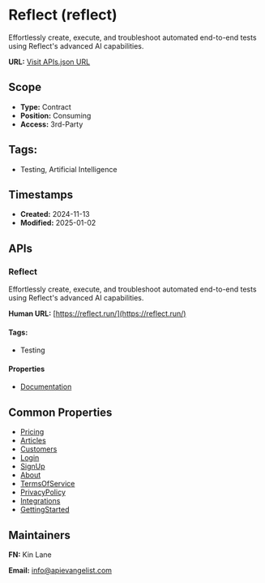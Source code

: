 # Reflect (reflect)

Effortlessly create, execute, and troubleshoot automated end-to-end tests
using Reflect's advanced AI capabilities.

**URL:** [Visit APIs.json URL](https://raw.githubusercontent.com/api-search/reflect/refs/heads/main/apis.yml)

## Scope

- **Type:** Contract 
- **Position:** Consuming 
- **Access:** 3rd-Party 

## Tags:

 - Testing, Artificial Intelligence

## Timestamps

- **Created:** 2024-11-13 
- **Modified:** 2025-01-02 

## APIs

### Reflect

Effortlessly create, execute, and troubleshoot automated end-to-end tests
using Reflect's advanced AI capabilities.

**Human URL:** [https://reflect.run/](https://reflect.run/)


#### Tags:

 - Testing

#### Properties

- [Documentation](https://reflect.run/docs/developer-api/documentation/)

## Common Properties

- [Pricing](https://reflect.run/pricing/)
- [ Articles](https://reflect.run/articles/)
- [Customers](https://reflect.run/customers/)
- [Login](https://app.reflect.run/login?next=/tests/folders/all)
- [SignUp](https://app.reflect.run/registration?next=%2Ftests%2Ffolders%2Fall)
- [About](https://reflect.run/about/)
- [TermsOfService](https://reflect.run/terms-of-service/)
- [PrivacyPolicy](https://reflect.run/privacy-policy/)
- [Integrations](https://reflect.run/docs/integrations/)
- [GettingStarted](https://reflect.run/docs/overview/quick-start/)

## Maintainers

**FN:** Kin Lane

**Email:** info@apievangelist.com

